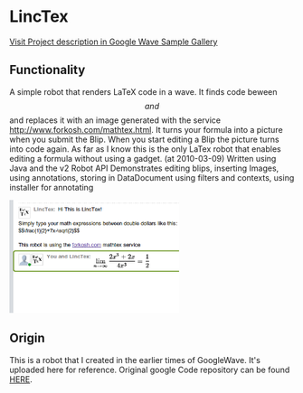 LincTex
==============
[Visit Project description in Google Wave Sample Gallery](http://wave-samples-gallery.appspot.com/about_app?app_id=116001)

Functionality
-------------
A simple robot that renders LaTeX code in a wave. It finds code beween $$ and $$ and replaces it with an image generated with the service http://www.forkosh.com/mathtex.html. It turns your formula into a picture when you submit the Blip. When you start editing a Blip the picture turns into code again. As far as I know this is the only LaTex robot that enables editing a formula without using a gadget. (at 2010-03-09) Written using Java and the v2 Robot API
Demonstrates editing blips, inserting Images, using annotations, storing in DataDocument using filters and contexts, using installer for annotating

![Screenshot](https://github.com/master-lincoln/LincTex/raw/master/img/screenshot.png)

Origin
-------
This is a robot that I created in the earlier times of GoogleWave. It's uploaded here for reference. Original google Code repository can be found [HERE](http://code.google.com/p/linctex/).

